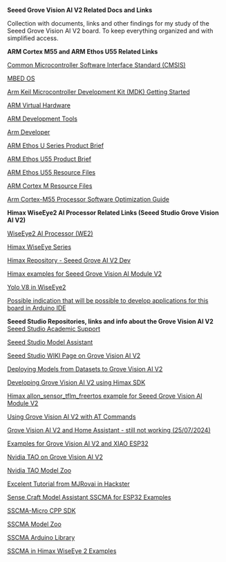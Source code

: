 **Seeed Grove Vision AI V2 Related Docs and Links**

Collection with documents, links and other findings for my study of the Seeed Grove Vision AI V2 board. To keep everything organized and with simplified access.

**ARM Cortex M55 and ARM Ethos U55 Related Links**

[Common Microcontroller Software Interface Standard (CMSIS)](https://www.arm.com/technologies/cmsis)

[MBED OS](https://www.arm.com/products/development-tools/embedded-and-software/mbed-os)

[Arm Keil Microcontroller Development Kit (MDK) Getting Started](https://developer.arm.com/documentation/109350/v6/What-is-MDK-/Download-options)

[ARM Virtual Hardware](https://www.arm.com/products/development-tools/simulation/virtual-hardware)

[ARM Development Tools](https://www.arm.com/products/development-tools)

[Arm Developer](https://developer.arm.com/AI%20and%20ML#numberOfResults=48&aq=%40navigationhierarchiescategories%3D%3D%22AI%2FML%22)

[ARM Ethos U Series Product Brief](https://armkeil.blob.core.windows.net/developer/Files/pdf/arm-ethos-u-processor-series-brief-v2.pdf)

[ARM Ethos U55 Product Brief](https://armkeil.blob.core.windows.net/developer/Files/pdf/product-brief/arm-ethos-u55-product-brief.pdf)

[ARM Ethos U55 Resource Files](https://www.arm.com/products/silicon-ip-cpu/ethos/ethos-u55)

[ARM Cortex M Resource Files](https://community.arm.com/arm-community-blogs/b/architectures-and-processors-blog/posts/cortex-m-resources#arm_tools)

[Arm Cortex-M55 Processor Software Optimization Guide](https://developer.arm.com/documentation/102692/0101/Introduction)


**Himax WiseEye2 AI Processor Related Links (Seeed Studio Grove Vision AI V2)**

[WiseEye2 AI Processor (WE2)](https://www.himax.com.tw/products/wiseeye-ai-sensing/wiseeye2-ai-processor/)

[Himax WiseEye Series](https://himaxwiseeyeplus.github.io/)

[Himax Repository - Seeed Grove AI V2 Dev](https://github.com/HimaxWiseEyePlus/Seeed_Grove_Vision_AI_Module_V2)

[Himax examples for Seeed Grove Vision AI Module V2](https://github.com/HimaxWiseEyePlus/HIMAX_WE2_Rabboni)

[Yolo V8 in WiseEye2](https://github.com/HimaxWiseEyePlus/YOLOv8_on_WE2)

[Possible indication that will be possible to develop applications for this board in Arduino IDE](https://github.com/HimaxWiseEyePlus/ArduinoCore-WE2)


**Seeed Studio Repositories, links and info about the Grove Vision AI V2**
[Seeed Studio Academic Support](https://academic.seeed.cc/)

[Seeed Studio Model Assistant](https://github.com/Seeed-Studio/ModelAssistant)

[Seeed Studio WIKI Page on Grove Vision AI V2](https://wiki.seeedstudio.com/grove_vision_ai_v2/)

[Deploying Models from Datasets to Grove Vision AI V2](https://wiki.seeedstudio.com/grove_vision_ai_v2_sscma/)

[Developing Grove Vision AI V2 using Himax SDK](https://wiki.seeedstudio.com/grove_vision_ai_v2_himax_sdk/)

[Himax allon_sensor_tflm_freertos example for Seeed Grove Vision AI Module V2](https://github.com/limengdu/Seeed_Grove_Vision_AI_V2_SD-Mic)

[Using Grove Vision AI V2 with AT Commands](https://wiki.seeedstudio.com/grove_vision_ai_v2_at/)

[Grove Vision AI V2 and Home Assistant - still not working (25/07/2024)](https://wiki.seeedstudio.com/connect_vision_ai_v2_to_ha/)

[Examples for Grove Vision AI V2 and XIAO ESP32](https://wiki.seeedstudio.com/grove_vision_ai_v2_demo/)

[Nvidia TAO on Grove Vision AI V2](https://www.seeedstudio.com/blog/2024/07/02/nvidia-tao-now-running-on-mcu-grove-vision-ai-v2/)

[Nvidia TAO Model Zoo](https://catalog.ngc.nvidia.com/models?filters=&orderBy=weightPopularDESC&query=&page=&pageSize=)

[Excelent Tutorial from MJRovai in Hackster](https://www.hackster.io/mjrobot/computer-vision-at-the-edge-with-grove-vision-ai-module-v2-0003c7)

[Sense Craft Model Assistant SSCMA for ESP32 Examples](https://github.com/Seeed-Studio/sscma-example-esp32)

[SSCMA-Micro CPP SDK](https://github.com/Seeed-Studio/SSCMA-Micro)

[SSCMA Model Zoo](https://github.com/Seeed-Studio/sscma-model-zoo)

[SSCMA Arduino Library](https://github.com/Seeed-Studio/Seeed_Arduino_SSCMA)

[SSCMA in Himax WiseEye 2 Examples](https://github.com/Seeed-Studio/sscma-example-we2)




